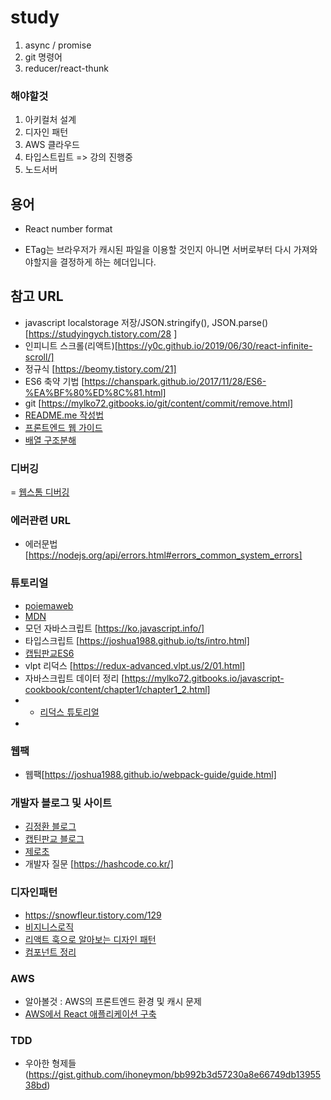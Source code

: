 # study
1. async / promise
2. git 명령어
3. reducer/react-thunk

### 해야할것
1. 아키컬처 설계
2. 디자인 패턴
3. AWS 클라우드
4. 타입스트립트 => 강의 진행중
5. 노드서버


## 용어
- 
    React number format

- ETag는 브라우저가 캐시된 파일을 이용할 것인지 아니면 서버로부터 다시 가져와야할지을 결정하게 하는 헤더입니다. 
## 참고 URL
- javascript localstorage 저장/JSON.stringify(), JSON.parse()[https://studyingych.tistory.com/28 ]
- 인피니트 스크롤(리액트)[https://y0c.github.io/2019/06/30/react-infinite-scroll/]
- 정규식 [https://beomy.tistory.com/21]
- ES6 축약 기법 [https://chanspark.github.io/2017/11/28/ES6-%EA%BF%80%ED%8C%81.html]
- git [https://mylko72.gitbooks.io/git/content/commit/remove.html]
- [README.me 작성법](https://tinydew4.gitbooks.io/gitbook/content/ko/syntax/markdown.html#headings)
- [프론트엔드 웹 가이드](https://medium.com/@mr.november11/react-%EB%B2%88%EC%97%AD-2020%EB%85%84-%EB%A6%AC%EC%95%A1%ED%8A%B8-%EA%B0%9C%EB%B0%9C%EC%9E%90-%EB%A1%9C%EB%93%9C%EB%A7%B5-%EB%AA%A8%EB%8D%98-%ED%94%84%EB%9F%B0%ED%8A%B8%EC%97%94%EB%93%9C-%EC%9B%B9-%EA%B0%9C%EB%B0%9C%EC%9E%90%EA%B0%80-%EB%90%98%EA%B8%B0-%EC%9C%84%ED%95%9C-%EA%B0%80%EC%9D%B4%EB%93%9C-bedd9a0fed2f)
- [배열 구조분해](https://livelikeabel.tistory.com/31)

### 디버깅
= [웹스톰 디버깅](https://www.jetbrains.com/help/webstorm/debugging-javascript-in-chrome.html#debugging_js_asynchronous_code)


### 에러관련 URL
- 에러문법 [https://nodejs.org/api/errors.html#errors_common_system_errors]

### 튜토리얼
- [poiemaweb](https://poiemaweb.com/)
- [MDN](https://developer.mozilla.org/ko/docs/Web/Tutorials)
- 모던 자바스크립트 [https://ko.javascript.info/]
- 타입스크립트 [https://joshua1988.github.io/ts/intro.html]
- [캡팁판교ES6](https://joshua1988.github.io/es6-online-book/template-literal.html#%EC%97%AC%EB%9F%AC-%EC%A4%84%EC%97%90-%EA%B1%B8%EC%B3%90-%EB%AC%B8%EC%9E%90%EC%97%B4-%EC%84%A0%EC%96%B8%ED%95%98%EA%B8%B0)
- vlpt 리덕스 [https://redux-advanced.vlpt.us/2/01.html]
- 자바스크립트 데이터 정리 [https://mylko72.gitbooks.io/javascript-cookbook/content/chapter1/chapter1_2.html]
- - [리덕스 튜토리얼](https://ko.redux.js.org/recipes/structuring-reducers/immutable-update-patterns/)
-

### 웹팩
- 웹팩[https://joshua1988.github.io/webpack-guide/guide.html]

### 개발자 블로그 및 사이트
- [김정환 블로그](https://jeonghwan-kim.github.io/series/2019/12/09/frontend-dev-env-npm.html)
- [캡틴판교 블로그](https://joshua1988.github.io/)
- [제로초](https://www.zerocho.com/)
- 개발자 질문 [https://hashcode.co.kr/]

### 디자인패턴
- https://snowfleur.tistory.com/129
- [비지니스로직](https://mommoo.tistory.com/67)
- [리액트 훅으로 알아보는 디자인 패턴](https://delivan.dev/react/programming-patterns-with-react-hooks-kr/)
- [컴포넌트 정리](https://www.slideshare.net/jisuyoun/ui-60262731)

### AWS
- 알아볼것 :  AWS의 프론트엔드 환경 및 캐시 문제
- [AWS에서 React 애플리케이션 구축](https://aws.amazon.com/ko/getting-started/hands-on/build-react-app-amplify-graphql/?e=gs2020&p=frontend)

### TDD
- 우아한 형제들(https://gist.github.com/ihoneymon/bb992b3d57230a8e66749db1395538bd)
